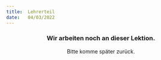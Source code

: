 ```yaml
---
title:  Lehrerteil
date:   04/03/2022
---
```


### <center>Wir arbeiten noch an dieser Lektion.</center>
<center>Bitte komme später zurück.</center>